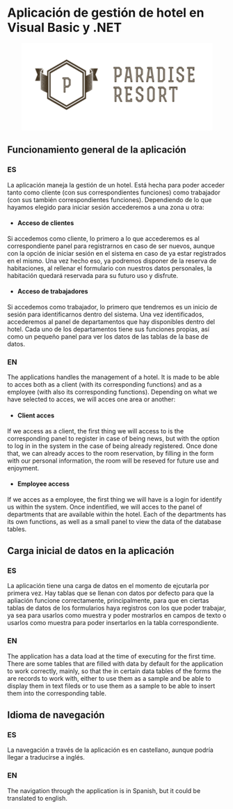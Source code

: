 # Aplicación de gestión de hotel en Visual Basic y .NET

<p align="center">
	<img height="200" src="https://github.com/SergioBerrio/Aplicacion-Hotel-Visual-Basic-.NET/blob/master/AplicacionHotel/Resources/free_horizontal_on_white_by_logaster.png" alt="Paradise Resort Hotel">
</p>

## Funcionamiento general de la aplicación

### **ES**

La aplicación maneja la gestión de un hotel. Está hecha para poder acceder tanto como cliente (con sus correspondientes funciones) como trabajador (con sus también correspondientes funciones). Dependiendo de lo que hayamos elegido para iniciar sesión accederemos a una zona u otra:

- #### Acceso de clientes

Si accedemos como cliente, lo primero a lo que accederemos es al correspondiente panel para registrarnos en caso de ser nuevos, aunque con la opción de iniciar sesión en el sistema en caso de ya estar registrados en el mismo. Una vez hecho eso, ya podremos disponer de la reserva de habitaciones, al rellenar el formulario con nuestros datos personales, la habitación quedará reservada para su futuro uso y disfrute.

- #### Acceso de trabajadores

Si accedemos como trabajador, lo primero que tendremos es un inicio de sesión para identificarnos dentro del sistema. Una vez identificados, accederemos al panel de departamentos que hay disponibles dentro del hotel. Cada uno de los departamentos tiene sus funciones propias, así como un pequeño panel para ver los datos de las tablas de la base de datos.

### **EN**

The applications handles the management of a hotel. It is made to be able to acces both as a client (with its corresponding functions) and as a employee (with also its corresponding functions). Depending on what we have selected to acces, we will acces one area or another:

- #### Client acces

If we access as a client, the first thing we will access to is the corresponding panel to register in case of being news, but with the option to log in in the system in the case of being already registered. Once done that, we can already acces to the room reservation, by filling in the form with our personal information, the room will be reseved for future use and enjoyment.

- #### Employee access

If we acces as a employee, the first thing we will have is a login for identify us within the system. Once indentified, we will acces to the panel of departments that are available within the hotel. Each of the departments has its own functions, as well as a small panel to view the data of the database tables.

## Carga inicial de datos en la aplicación

### **ES**

La aplicación tiene una carga de datos en el momento de ejcutarla por primera vez. Hay tablas que se llenan con datos por defecto para que la apliación funcione correctamente, principalmente, para que en ciertas tablas de datos de los formularios haya registros con los que poder trabajar, ya sea para usarlos como muestra y poder mostrarlos en campos de texto o usarlos como muestra para poder insertarlos en la tabla correspondiente. 

### **EN**

The application has a data load at the time of executing for the first time. There are some tables that are filled with data by default for the application to work correctly, mainly, so that the in certain data tables of the forms the are records to work with, either to use them as a sample and be able to display them in text fileds or to use them as a sample to be able to insert them into the corresponding table.

## Idioma de navegación

### **ES**

La navegación a través de la aplicación es en castellano, aunque podría llegar a traducirse a inglés.

### **EN**

The navigation through the application is in Spanish, but it could be translated to english.
